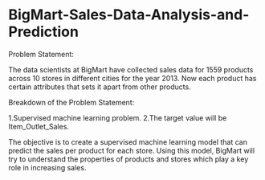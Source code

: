 # BigMart-Sales-Data-Analysis-and-Prediction

Problem Statement:

The data scientists at BigMart have collected sales data for 1559 products across 10 stores in different cities for the year 2013. Now each product has certain attributes that sets it apart from other products.

Breakdown of the Problem Statement:

1.Supervised machine learning problem.
2.The target value will be Item_Outlet_Sales.

The objective is to create a supervised machine learning  model that can predict the sales per product for each store. Using this model, BigMart will try to understand the properties of products and stores which play a key role in increasing sales.

